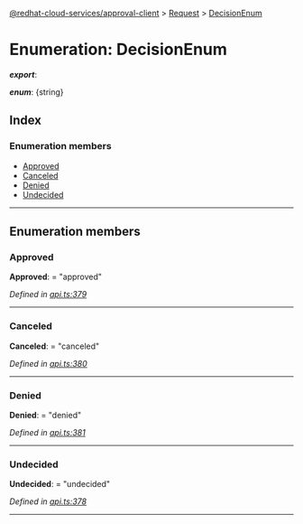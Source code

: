 [@redhat-cloud-services/approval-client](../README.md) > [Request](../modules/request.md) > [DecisionEnum](../enums/request.decisionenum.md)

# Enumeration: DecisionEnum

*__export__*: 

*__enum__*: {string}

## Index

### Enumeration members

* [Approved](request.decisionenum.md#approved)
* [Canceled](request.decisionenum.md#canceled)
* [Denied](request.decisionenum.md#denied)
* [Undecided](request.decisionenum.md#undecided)

---

## Enumeration members

<a id="approved"></a>

###  Approved

**Approved**:  = "approved"

*Defined in [api.ts:379](https://github.com/RedHatInsights/javascript-clients/blob/master/packages/approval/api.ts#L379)*

___
<a id="canceled"></a>

###  Canceled

**Canceled**:  = "canceled"

*Defined in [api.ts:380](https://github.com/RedHatInsights/javascript-clients/blob/master/packages/approval/api.ts#L380)*

___
<a id="denied"></a>

###  Denied

**Denied**:  = "denied"

*Defined in [api.ts:381](https://github.com/RedHatInsights/javascript-clients/blob/master/packages/approval/api.ts#L381)*

___
<a id="undecided"></a>

###  Undecided

**Undecided**:  = "undecided"

*Defined in [api.ts:378](https://github.com/RedHatInsights/javascript-clients/blob/master/packages/approval/api.ts#L378)*

___

